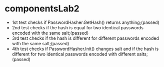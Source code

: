# componentsLab2
* 1st test checks if PasswordHasher.GetHash() returns anything;(passed)
* 2nd test checks if the hash is equal for two identical passwords encoded with the same salt;(passed)
* 3rd test checks if the hash is different for different passwords encoded with the same salt;(passed)
* 4th test checks if PasswordHasher.Init() changes salt and if the hash is different for two identical passwords encoded with different salts;(passed)
